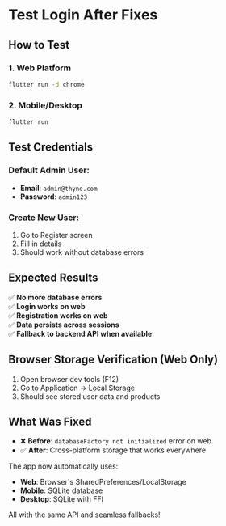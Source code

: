 # Test Login After Fixes

## How to Test

### 1. Web Platform
```bash
flutter run -d chrome
```

### 2. Mobile/Desktop
```bash
flutter run
```

## Test Credentials

### Default Admin User:
- **Email**: `admin@thyne.com`
- **Password**: `admin123`

### Create New User:
1. Go to Register screen
2. Fill in details
3. Should work without database errors

## Expected Results

✅ **No more database errors**  
✅ **Login works on web**  
✅ **Registration works on web**  
✅ **Data persists across sessions**  
✅ **Fallback to backend API when available**  

## Browser Storage Verification (Web Only)

1. Open browser dev tools (F12)
2. Go to Application → Local Storage
3. Should see stored user data and products

## What Was Fixed

- ❌ **Before**: `databaseFactory not initialized` error on web
- ✅ **After**: Cross-platform storage that works everywhere

The app now automatically uses:
- **Web**: Browser's SharedPreferences/LocalStorage
- **Mobile**: SQLite database  
- **Desktop**: SQLite with FFI

All with the same API and seamless fallbacks!
